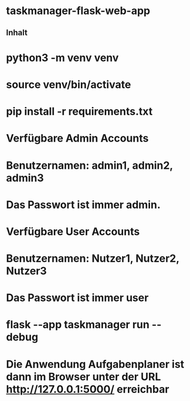 # taskmanager-flask-web-app

## Inhalt


# python3 -m venv venv

# source venv/bin/activate

# pip install -r requirements.txt


# Verfügbare Admin Accounts
# Benutzernamen: admin1, admin2, admin3
# Das Passwort ist immer admin.

# Verfügbare User Accounts
# Benutzernamen: Nutzer1, Nutzer2, Nutzer3
# Das Passwort ist immer user

# flask --app taskmanager run --debug

# Die Anwendung Aufgabenplaner ist dann im Browser unter der URL http://127.0.0.1:5000/ erreichbar




